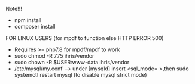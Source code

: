 Note!!!
* npm install
* composer install


FOR LINUX USERS (for mpdf to function else HTTP ERROR 500)
* Requires >= php7.8 for mpdf/mpdf to work
* sudo chmod -R 775 ihris/vendor
* sudo chown -R $USER:www-data ihris/vendor
* /etc/mysql/my.conf  --> under [mysqld] insert <sql_mode= >,then sudo systemctl restart mysql (to disable mysql strict mode)
